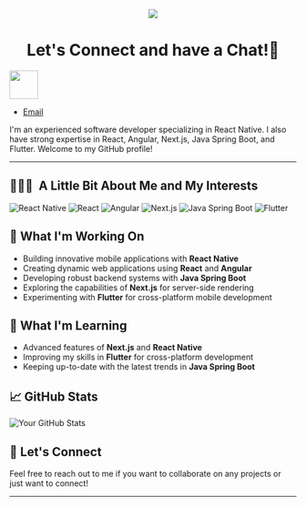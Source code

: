 
<p align="center">
  <img src="https://capsule-render.vercel.app/api?text=Hi there, I'm Salim! 👋&animation=fadeIn&type=waving&color=gradient&height=100"/>
</p>



<h1 align="center">
  Let's Connect and have a Chat!💬
</h1>
<!-- <p align="center"> -->
<!-- <a href="https://piyushmalhotra.netlify.app/">
  <img height="50" src="https://user-images.githubusercontent.com/46517096/166972883-f5f1d88c-0246-4374-88ac-ded0f2cf0699.png"/>
</a> -->
<a href="https://www.linkedin.com/in/muhammed-salim-k-t-498125165/">
  <img height="50" src="https://user-images.githubusercontent.com/46517096/166973395-19676cd8-f8ec-4abf-83ff-da8243505b82.png"/>
</a>
<!-- <a href="https://thepiyushmalhotra.medium.com/">
  <img height="50" src="https://user-images.githubusercontent.com/46517096/166973962-d05d145a-b6a0-4643-bd3d-5ac845679367.png"/>
</a> -->
<!-- <a href="https://dev.to/thepiyushmalhotra">
  <img height="50" src="https://user-images.githubusercontent.com/46517096/166974096-7aeecad4-483e-4c85-983f-f4b37b3f794e.png"/>
</a> -->
<!-- <a href="https://twitter.com/Ipiyushmalhotra">
  <img height="50" src="https://user-images.githubusercontent.com/46517096/166974271-91dfa250-d70b-4cb9-8707-f1bda1b708c3.png"/>
</a> -->
<!-- <a href="https://www.instagram.com/thepiyushmalhotra/">
  <img height="50" src="https://user-images.githubusercontent.com/46517096/166974368-9798f39f-1f46-499c-b14e-81f0a3f83a06.png"/>
</a> -->
<!-- </p> -->

- [Email](mailto:salimkt25@gmail.com)

I'm an experienced software developer specializing in React Native. I also have strong expertise in React, Angular, Next.js, Java Spring Boot, and Flutter. Welcome to my GitHub profile!


---

<h2> 👨🏻‍💻 &nbsp;A Little Bit About Me and My Interests</h2>

![React Native](https://img.shields.io/badge/React%20Native-20232A?style=for-the-badge&logo=react&logoColor=61DAFB)
![React](https://img.shields.io/badge/React-20232A?style=for-the-badge&logo=react&logoColor=61DAFB)
![Angular](https://img.shields.io/badge/Angular-DD0031?style=for-the-badge&logo=angular&logoColor=white)
![Next.js](https://img.shields.io/badge/Next.js-000000?style=for-the-badge&logo=nextdotjs&logoColor=white)
![Java Spring Boot](https://img.shields.io/badge/Spring%20Boot-6DB33F?style=for-the-badge&logo=spring-boot&logoColor=white)
![Flutter](https://img.shields.io/badge/Flutter-02569B?style=for-the-badge&logo=flutter&logoColor=white)

## 🔭 What I'm Working On

- Building innovative mobile applications with **React Native**
- Creating dynamic web applications using **React** and **Angular**
- Developing robust backend systems with **Java Spring Boot**
- Exploring the capabilities of **Next.js** for server-side rendering
- Experimenting with **Flutter** for cross-platform mobile development

## 🌱 What I'm Learning

- Advanced features of **Next.js** and **React Native**
- Improving my skills in **Flutter** for cross-platform development
- Keeping up-to-date with the latest trends in **Java Spring Boot**


## 📈 GitHub Stats

![Your GitHub Stats](https://github-readme-stats.vercel.app/api?username=salimkt&show_icons=true&theme=radical)

## 💬 Let's Connect

Feel free to reach out to me if you want to collaborate on any projects or just want to connect!

---

<!--
**salimkt/salimkt** is a ✨ _special_ ✨ repository because its `README.md` (this file) appears on your GitHub profile.

Here are some ideas to get you started:

- 🔭 I’m currently working on ...
- 🌱 I’m currently learning ...
- 👯 I’m looking to collaborate on ...
- 🤔 I’m looking for help with ...
- 💬 Ask me about ...
- 📫 How to reach me: ...
- 😄 Pronouns: ...
- ⚡ Fun fact: ...
-->
